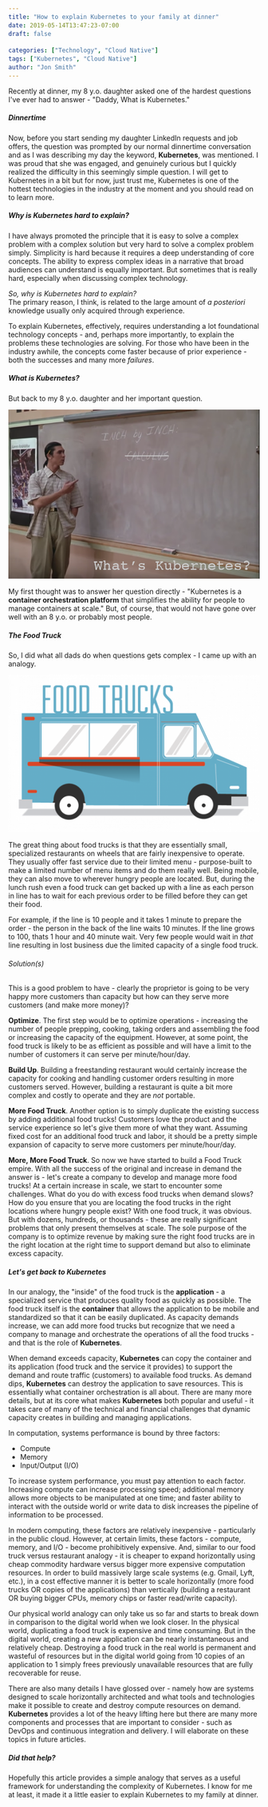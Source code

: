 ```yaml
---
title: "How to explain Kubernetes to your family at dinner"
date: 2019-05-14T13:47:23-07:00
draft: false

categories: ["Technology", "Cloud Native"]
tags: ["Kubernetes", "Cloud Native"]
author: "Jon Smith"
---
```

Recently at dinner, my 8 y.o. daughter asked one of the hardest questions I've ever had to answer - "Daddy, What is Kubernetes."
##### Dinnertime
Now, before you start sending my daughter LinkedIn requests and job offers, the question was prompted by our normal dinnertime conversation and as I was describing my day the keyword, **Kubernetes**, was mentioned. I was proud that she was engaged, and genuinely curious but I quickly realized the difficulty in this seemingly simple question. I will get to Kubernetes in a bit but for now, just trust me, Kubernetes is one of the hottest technologies in the industry at the moment and you should read on to learn more.

##### Why is Kubernetes hard to explain?
I have always promoted the principle that it is easy to solve a complex problem with a complex solution but very hard to solve a complex problem simply. Simplicity is hard because it requires a deep understanding of core concepts. The ability to express complex ideas in a narrative that broad audiences can understand is equally important. But sometimes that is really hard, especially when discussing complex technology.

*So, why is Kubernetes hard to explain?*
<br/>The primary reason, I think, is related to the large amount of *a posteriori* knowledge usually only acquired through experience.

To explain Kubernetes, effectively, requires understanding a lot foundational technology concepts - and, perhaps more importantly, to explain the problems these technologies are solving. For those who have been in the industry awhile, the concepts come faster because of prior experience - both the successes and many more *failures*. 

##### What is Kubernetes?
But back to my 8 y.o. daughter and her important question. 

!["Calkoolis"](calculus.png)

My first thought was to answer her question directly - "Kubernetes is a **container orchestration platform** that simplifies the ability for people to manage containers at scale." But, of course, that would not have gone over well with an 8 y.o. or probably most people.

##### The Food Truck
So, I did what all dads do when questions gets complex - I came up with an analogy.

!["Food Truck"](foodtruck.png)

The great thing about food trucks is that they are essentially small, specialized restaurants on wheels that are fairly inexpensive to operate. They usually offer fast service due to their limited menu - purpose-built to make a limited number of menu items and do them really well. Being mobile, they can also move to wherever hungry people are located. But, during the lunch rush even a food truck can get backed up with a line as each person in line has to wait for each previous order to be filled before they can get their food.

For example, if the line is 10 people and it takes 1 minute to prepare the order - the person in the back of the line waits 10 minutes. If the line grows to 100, thats 1 hour and 40 minute wait. Very few people would wait in *that* line resulting in lost business due the limited capacity of a single food truck. 

###### Solution(s)

This is a good problem to have - clearly the proprietor is going to be very happy more customers than capacity but how can they serve more customers (and make more money)?

__Optimize__. The first step would be to optimize operations - increasing the number of people prepping, cooking, taking orders and assembling the food or increasing the capacity of the equipment. However, at some point, the food truck is likely to be as efficient as possible and will have a limit to the number of customers it can serve per minute/hour/day.

__Build Up__. Building a freestanding restaurant would certainly increase the capacity for cooking and handling customer orders resulting in more customers served. However, building a restaurant is quite a bit more complex and costly to operate and they are *not* portable. 

__More Food Truck__. Another option is to simply duplicate the existing success by adding additional food trucks! Customers love the product and the service experience so let's give them more of what they want. Assuming fixed cost for an additional food truck and labor, it should be a pretty simple expansion of capacity to serve more customers per minute/hour/day.

__More, More Food Truck__. So now we have started to build a Food Truck empire. With all the success of the original and increase in demand the answer is - let's create a company to develop and manage more food trucks! At a certain increase in scale, we start to encounter some challenges. What do you do with excess food trucks when demand slows? How do you ensure that you are locating the food trucks in the right locations where hungry people exist? With one food truck, it was obvious. But with dozens, hundreds, or thousands - these are really significant problems that only present themselves at scale. The sole purpose of the company is to optimize revenue by making sure the right food trucks are in the right location at the right time to support demand but also to eliminate excess capacity.

##### Let's get back to Kubernetes
In our analogy, the "inside" of the food truck is the **application** - a specialized service that produces quality food as quickly as possible. The food truck itself is the **container** that allows the application to be mobile and standardized so that it can be easily duplicated. As capacity demands increase, we can add more food trucks but recognize that we need a company to manage and orchestrate the operations of all the food trucks - and that is the role of **Kubernetes**.

When demand exceeds capacity, **Kubernetes** can copy the container and its application (food truck and the service it provides) to support the demand and route traffic (customers) to available food trucks.  As demand dips, **Kubernetes** can destroy the application to save resources. This is essentially what container orchestration is all about. There are many more details, but at its core what makes **Kubernetes** both popular and useful - it takes care of many of the technical and financial challenges that dynamic capacity creates in building and managing applications.

In computation, systems performance is bound by three factors:

- Compute
- Memory
- Input/Output (I/O)

To increase system performance, you must pay attention to each factor. Increasing compute can increase processing speed; additional memory allows more objects to be manipulated at one time; and faster ability to interact with the outside world or write data to disk increases the pipeline of information to be processed. 

In modern computing, these factors are relatively inexpensive - particularly in the public cloud. However, at certain limits, these factors - compute, memory, and I/O - become prohibitively expensive. And, similar to our food truck versus restaurant analogy - it is cheaper to expand horizontally using cheap commodity hardware versus bigger more expensive computation resources. In order to build massively large scale systems (e.g. Gmail, Lyft, etc.), in a cost effective manner it is better to scale horizontally (more food trucks OR copies of the applications) than vertically (building a restaurant OR buying bigger CPUs, memory chips or faster read/write capacity). 

Our physical world analogy can only take us so far and starts to break down in comparison to the digital world when we look closer. In the physical world, duplicating a food truck is expensive and time consuming. But in the digital world, creating a new application can be nearly instantaneous and relatively cheap. Destroying a food truck in the real world is permanent and wasteful of resources but in the digital world going from 10 copies of an application to 1 simply frees previously unavailable resources that are fully recoverable for reuse.

There are also many details I have glossed over - namely how are systems designed to scale horizontally architected and what tools and technologies make it possible to create and destroy compute resources on demand. **Kubernetes** provides a lot of the heavy lifting here but there are many more components and processes that are important to consider - such as DevOps and continuous integration and delivery. I will elaborate on these topics in future articles.

##### Did that help? 
Hopefully this article provides a simple analogy that serves as a useful framework for understanding the complexity of Kubernetes. I know for me at least, it made it a little easier to explain Kubernetes to my family at dinner.